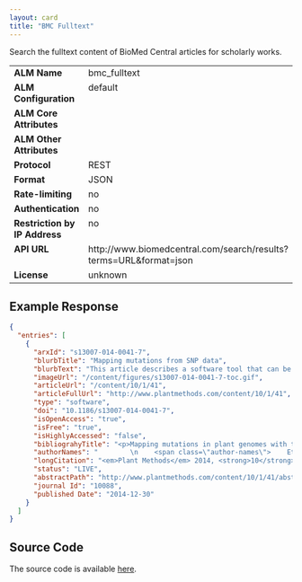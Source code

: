 ```yaml
---
layout: card
title: "BMC Fulltext"
---
```


Search the fulltext content of BioMed Central articles for scholarly works.

<table width=100% border="0" cellspacing="0" cellpadding="0">
<tbody>
<tr>
<td valign="top" width=30%><strong>ALM Name</strong></td>
<td valign="top" width=70%>bmc_fulltext</td>
</tr>
<tr>
<td valign="top" width=20%><strong>ALM Configuration</strong></td>
<td valign="top" width=80%>default</td>
</tr>
<tr>
<td valign="top" width=20%><strong>ALM Core Attributes</strong></td>
<td valign="top" width=80%>&nbsp;</td>
</tr>
<td valign="top" width=20%><strong>ALM Other Attributes</strong></td>
<td valign="top" width=80%>&nbsp;</td>
</tr>
<tr>
<td valign="top" width=30%><strong>Protocol</strong></td>
<td valign="top" width=70%>REST</td>
</tr>
<tr>
<td valign="top" width=30%><strong>Format</strong></td>
<td valign="top" width=70%>JSON</td>
</tr>
<tr>
<td valign="top" width=20%><strong>Rate-limiting</strong></td>
<td valign="top" width=80%>no</td>
</tr>
<tr>
<td valign="top" width=20%><strong>Authentication</strong></td>
<td valign="top" width=80%>no</td>
</tr>
<tr>
<td valign="top" width=20%><strong>Restriction by IP Address</strong></td>
<td valign="top" width=80%>no</td>
</tr>
<tr>
<td valign="top" width=20%><strong>API URL</strong></td>
<td valign="top" width=80%>http://www.biomedcentral.com/search/results?terms=URL&format=json</td>
</tr>
<tr>
<td valign="top" width=20%><strong>License</strong></td>
<td valign="top" width=80%>unknown</td>
</tr>
</tbody>
</table>

## Example Response

```json
{
  "entries": [
    {
      "arxId": "s13007-014-0041-7",
      "blurbTitle": "Mapping mutations from SNP data",
      "blurbText": "This article describes a software tool that can be used to map SNPs identified in high-throughput sequencing data from bulked segregant populations. The software maps SNPs present in annotated coding sequences, which may represent candidate causative mutations.",
      "imageUrl": "/content/figures/s13007-014-0041-7-toc.gif",
      "articleUrl": "/content/10/1/41",
      "articleFullUrl": "http://www.plantmethods.com/content/10/1/41",
      "type": "software",
      "doi": "10.1186/s13007-014-0041-7",
      "isOpenAccess": "true",
      "isFree": "true",
      "isHighlyAccessed": "false",
      "bibliograhyTitle": "<p>Mapping mutations in plant genomes with the user-friendly web application CandiSNP</p>",
      "authorNames": "        \n    <span class=\"author-names\">    Etherington GJ, Monaghan J, Zipfel C and MacLean D</span>\n    ",
      "longCitation": "<em>Plant Methods</em> 2014, <strong>10</strong>:41",
      "status": "LIVE",
      "abstractPath": "http://www.plantmethods.com/content/10/1/41/abstract",
      "journal Id": "10088",
      "published Date": "2014-12-30"
    }
  ]
}
```

## Source Code
The source code is available [here](https://github.com/articlemetrics/lagotto/blob/master/app/models/sources/bmc_fulltext.rb).
